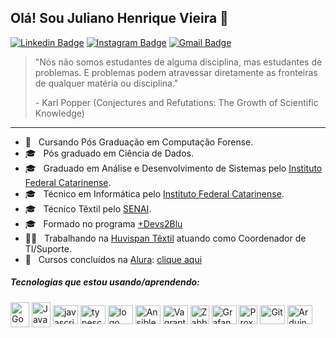 ## Olá! Sou Juliano Henrique Vieira 👋

 [![Linkedin Badge](https://img.shields.io/badge/-JulianoVieira-6633cc?-LinkedIn-blue?style=flat-square&logo=Linkedin&logoColor=white&link=https://www.linkedin.com/in/juliano-h-vieira/)](https://www.linkedin.com/in/juliano-h-vieira/) 
 [![Instagram Badge](https://img.shields.io/badge/-Jucabnu-blue?style=flat-square&logo=Instagram&logoColor=white&link=https://www.instagram.com/jucabnu/)](https://www.instagram.com/jucabnu/) 
[![Gmail Badge](https://img.shields.io/badge/-julianovieira.bc@gmail.com-6633cc?style=flat-square&logo=Gmail&logoColor=white&link=mailto:julianovieira.bc@gmail.com)](mailto:nandodevs@gmail.com)

<blockquote>
<p>"Nós não somos estudantes de alguma disciplina, mas estudantes de problemas. 
E problemas podem atravessar diretamente as fronteiras de qualquer matéria ou disciplina."</p>
 <p>- Karl Popper (Conjectures and Refutations: The Growth of Scientific Knowledge)</p>
 </blockquote>
 
 <hr>

- 📖 &nbsp; Cursando Pós Graduação em Computação Forense.
- 🎓 &nbsp; Pós graduado em Ciência de Dados.
- 🎓 &nbsp; Graduado em Análise e Desenvolvimento de Sistemas pelo [Instituto Federal Catarinense](https://ifc.edu.br/).
- 🎓 &nbsp; Técnico em Informática pelo [Instituto Federal Catarinense](https://ifc.edu.br/).
- 🎓 &nbsp; Técnico Têxtil pelo [SENAI](https://sc.senai.br/).
- 🎓 &nbsp; Formado no programa [+Devs2Blu](https://devs2blu.com.br/)
- 👨‍💻 &nbsp; Trabalhando na [Huvispan Têxtil](http://huvispan.com.br/) atuando como Coordenador de TI/Suporte.
- 🧠 &nbsp; Cursos concluídos na [Alura](https://cursos.alura.com.br/user/suporte-huvispan-com-br/fullCertificate/6450962f52ae4dbf9cd69ecec8d79a95): [clique aqui](https://cursos.alura.com.br/user/suporte-huvispan-com-br/fullCertificate/6450962f52ae4dbf9cd69ecec8d79a95)

 </div>

<div style="display: inline_block">
  <h5>Tecnologias que estou usando/aprendendo:</h5>
 
   <img align="center" alt="Go" height="40" width="30" src="https://cdn.jsdelivr.net/gh/devicons/devicon/icons/go/go-original-wordmark.svg">   
   <img align="center" alt="Java" height="40" width="30" src="https://cdn.jsdelivr.net/gh/devicons/devicon/icons/java/java-original.svg">   
   <img align="center" alt="javascript" height="30" width="40" src="https://cdn.jsdelivr.net/gh/devicons/devicon/icons/javascript/javascript-original.svg" />
   <img align="center" alt="typescript" height="30" width="40" src="https://cdn.jsdelivr.net/gh/devicons/devicon/icons/typescript/typescript-original.svg" /> 
   <img align="center" alt="logo Angular" height="30" width="40" src="https://cdn.jsdelivr.net/gh/devicons/devicon/icons/angularjs/angularjs-original.svg" />
   <img align="center" alt="Ansible" height="30" width="40" src="https://cdn.jsdelivr.net/gh/devicons/devicon/icons/ansible/ansible-original.svg">
   <img align="center" alt="Vagrant" height="30" width="40" src="https://cdn.jsdelivr.net/gh/devicons/devicon/icons/vagrant/vagrant-original.svg">             
   <img align="center" alt="Zabbix" height="30" width="30" src="https://cdn.icon-icons.com/icons2/2699/PNG/512/zabbix_logo_icon_167937.png">    
   <img align="center" alt="Grafana" height="30" width="40" src="https://cdn.jsdelivr.net/gh/devicons/devicon/icons/grafana/grafana-original.svg">
   <img align="center" alt="ProxMox" height="30" width="30" src="https://blog.zwindler.fr/2017/08/proxmox_logo.png">       
   <img align="center" alt="Git" height="30" width="40" src="https://cdn.jsdelivr.net/gh/devicons/devicon/icons/git/git-original.svg"> 
   <img align="center" alt="Arduino" height="30" width="40" src="https://cdn.jsdelivr.net/gh/devicons/devicon/icons/arduino/arduino-original.svg">
   
   
 </div>

